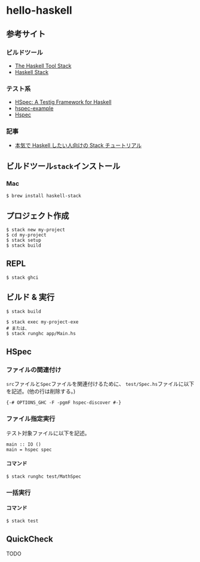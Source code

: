 # hello-haskell
## 参考サイト
### ビルドツール
* [The Haskell Tool Stack](https://docs.haskellstack.org/en/stable/README/)
* [Haskell Stack](https://haskell.e-bigmoon.com/stack/)

### テスト系
* [HSpec: A Testig Framework for Haskell](https://hspec.github.io/)
* [hspec-example](https://github.com/hspec/hspec-example)
* [Hspec](https://hspec.github.io/)

### 記事
* [本気で Haskell したい人向けの Stack チュートリアル](https://qiita.com/waddlaw/items/49874f4cf9b680e4b015)


## ビルドツール`stack`インストール
### Mac
```
$ brew install haskell-stack
```


## プロジェクト作成
```
$ stack new my-project
$ cd my-project
$ stack setup
$ stack build
```


## REPL
```
$ stack ghci
```


## ビルド & 実行
```
$ stack build

$ stack exec my-project-exe
# または、
$ stack runghc app/Main.hs
```


## HSpec
### ファイルの関連付け
`src`ファイルと`Spec`ファイルを関連付けるために、
`test/Spec.hs`ファイルに以下を記述。(他の行は削除する。)
```
{-# OPTIONS_GHC -F -pgmF hspec-discover #-}
```

### ファイル指定実行
テスト対象ファイルに以下を記述。
```
main :: IO ()
main = hspec spec
```
#### コマンド
```
$ stack runghc test/MathSpec
```

### 一括実行
#### コマンド
```
$ stack test
```


## QuickCheck
TODO
